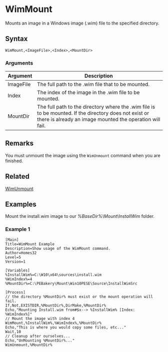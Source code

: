 # WimMount

Mounts an image in a Windows image (.wim) file to the specified directory.

## Syntax

```pebakery
WimMount,<ImageFile>,<Index>,<MountDir>
```

### Arguments

| Argument | Description |
| --- | --- |
| ImageFile | The full path to the .wim file that to be mounted. |
| Index | The index of the image in the .wim file to be mounted. |
| MountDir | The full path to the directory where the .wim file is to be mounted. If the directory does not exist or there is already an image mounted the operation will fail. |

## Remarks

You must unmount the image using the `WimUnmount` command when you are finished.

## Related

[WimUnmount](./WimUnmount.md)

## Examples

Mount the install.wim image to our *%BaseDir%\Mount\InstallWim* folder.

### Example 1

```pebakery
[Main]
Title=WimMount Example
Description=Show usage of the WimMount command.
Author=Homes32
Level=5
Version=1

[Variables]
%InstallWim%=C:\W10\x64\sources\install.wim
%WimIndex%=4
%MountDir%=C:\PEBakery\Mount\Win10PESE\Source\InstallWimSrc

[Process]
// the directory %MountDir% must exist or the mount operation will fail.
If,Not,EXISTDIR,%MountDir%,DirMake,%MountDir%
Echo,"Mounting Install.wim from#$x--> %InstallWim% [Index: %WimIndex%]"
// Mount the image with index 4
WimMount,%InstallWim%,%WimIndex%,%MountDir%
Echo,"This is where you would copy some files, etc..."
Wait,10
// Cleanup after ourselves...
Echo,"UnMounting %MountDir%..."
WimUnmount,%MountDir%
```
